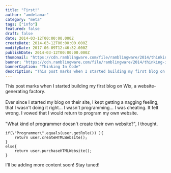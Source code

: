 ```yaml
---
title: "First!"
author: "amdelamar"
category: "meta"
tags: ["info"]
featured: false
draft: false
date: 2014-03-12T00:00:00.000Z
createDate: 2014-03-12T00:00:00.000Z
modifyDate: 2017-06-09T12:46:32.000Z
publishDate: 2014-03-12T00:00:00.000Z
thumbnail: "https://cdn.ramblingware.com/file/ramblingware/2014/thinking-in-code-640.jpg"
banner: "https://cdn.ramblingware.com/file/ramblingware/2014/thinking-in-code-1240.jpg"
bannerCaption: "Thinking In Code"
description: "This post marks when I started building my first blog on Wix, a website-generating factory."
---
```

<p>This post marks when I started building my first blog on Wix, a website-generating factory.<br /><br />Ever since I started my blog on their site, I kept getting a nagging feeling, that I wasn&#39;t doing it right... I wasn&#39;t programming... I was cheating. It felt wrong. I vowed that I would return to program my own website.<br /><br />&quot;What kind of programmer doesn&#39;t create their own website?&quot;, I thought.</p><pre><code class=\"language-java\">if(\"Programmer\".equals(user.getRole()) ){<br/>    return user.createHTMLWebsite();<br/>}<br/>else{<br/>    return user.purchaseHTMLWebsite();<br/>}</code></pre><p>I&#39;ll be adding more content soon! Stay tuned!</p>
